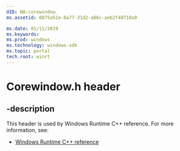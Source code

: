 ```yaml
---
UID: NA:corewindow
ms.assetid: 0875a51e-8a77-31d2-a86c-aeb2f40718a0

ms.date: 01/11/2019
ms.keywords: 
ms.prod: windows
ms.technology: windows-sdk
ms.topic: portal
tech.root: winrt
---
```


# Corewindow.h header


## -description


This header is used by Windows Runtime C++ reference. For more information, see:

- [Windows Runtime C++ reference](../_winrt/index.md)

